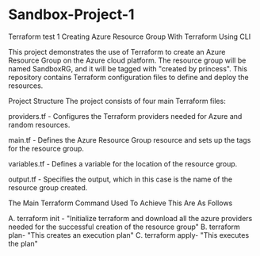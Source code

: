 # Sandbox-Project-1
Terraform test 1
Creating Azure Resource Group With Terraform Using CLI 

This project demonstrates the use of Terraform to create an Azure Resource Group on the Azure cloud platform. The resource group will be named SandboxRG, and it will be tagged with "created by princess". This repository contains Terraform configuration files to define and deploy the resources.

Project Structure
The project consists of four main Terraform files:

providers.tf - Configures the Terraform providers needed for Azure and random resources.

main.tf - Defines the Azure Resource Group resource and sets up the tags for the resource group.

variables.tf - Defines a variable for the location of the resource group.

output.tf - Specifies the output, which in this case is the name of the resource group created.

The Main Terraform Command Used To Achieve This Are As Follows

A. terraform init - "Initialize terraform and download all the azure providers needed for the successful creation of the resource group" 
B. terraform plan- "This creates an execution plan"
C. terraform apply- "This executes the plan"